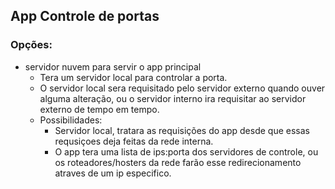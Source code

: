 ## App Controle de portas

### Opções:
* servidor nuvem para servir o app principal
    <!-- * Sera alocado um servidor externo, para servir o app, de controle, e para os dados dos usuarios. -->
    * Tera um servidor local para controlar a porta.
    * O servidor local sera requisitado pelo servidor externo quando ouver alguma alteração, ou o servidor interno ira requisitar ao servidor externo de tempo em tempo.
    * Possibilidades:
        * Servidor local, tratara as requisições do app desde que essas requsiçoes deja feitas da rede interna.
        <!-- * Servidor local tera armazenado apenas os conjuntos de chaves permitidas e o seu horario, não sendo permitido atraves dele criar usuarios. -->
        * O app tera uma lista de ips:porta dos servidores de controle, ou os roteadores/hosters da rede farão esse redirecionamento atraves de um ip especifico.

    